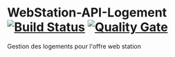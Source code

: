 # WebStation-API-Logement [![Build Status](https://travis-ci.org/CreatingSolutions/WebStation-API-Logement.svg?branch=master)](https://travis-ci.org/CreatingSolutions/WebStation-API-Logement) [![Quality Gate](https://sonarcloud.io/api/project_badges/measure?project=webstation-api-logement&metric=alert_status)](https://sonarcloud.io/dashboard/index/webstation-api-logement)
Gestion des logements pour l'offre web station
